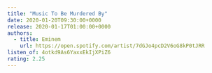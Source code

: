 ```yaml
---
title: "Music To Be Murdered By"
date: 2020-01-20T09:30:00+0000
release: 2020-01-17T01:00:00+0000
authors:
  - title: Eminem
    url: https://open.spotify.com/artist/7dGJo4pcD2V6oG8kP0tJRR
listen_of: 4otkd9As6YaxxEkIjXPiZ6
rating: 2.25
---
```

